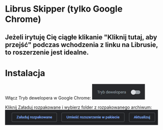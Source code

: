 # Librus Skipper (tylko Google Chrome)
## Jeżeli irytuję Cię ciągłe klikanie **"Kliknij tutaj, aby przejść"** podczas wchodzenia z linku na Librusie, to roszerzenie jest idealne.
# Instalacja
Włącz Tryb dewelopera w Google Chrome:
![Tryb dewelopera](/resources/developer-mode.png)

Kliknij Załaduj rozpakowane i wybierz folder z rozpakowanego archiwum:
![Załaduj rozpakowane](/resources/load.png)
